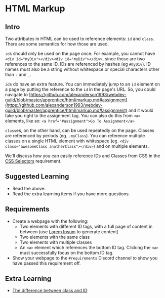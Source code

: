 # HTML Markup

## Intro

Two attributes in HTML can be used to reference elements: `id` and `class`. There are some semantics for how those are used. 

`id`s should only be used on the page once. For example, you cannot have `<div id="myDiv"></div><div id="myDiv"></div>`, since those are two references to the same ID. IDs are referenced by hashes (eg `#myDiv`). ID names must also be a string without whitespace or special characters other than `-` and `_`.

`id`s do have an extra feature. You can immediately jump to an `id` element on a page by putting the reference to the `id` in the page's URL. So, you could navigate to [https://github.com/alexanderson1993/webdev-guild/blob/master/apprentice/html/markup.md#assignment](https://github.com/alexanderson1993/webdev-guild/blob/master/apprentice/html/markup.md#assignment) and it would take you right to the assignment tag. You can also do this from `<a>` elements, like so: `<a href="#assignment">Go To Assignment</a>`

`class`es, on the other hand, can be used repeatedly on the page. Classes are referenced by periods (eg. `.myClass`). You can reference multiple classes on a single HTML element with whitespace (eg. `<div class="awesomeClass anotherClass"></div>`) and on multiple elements.

We'll discuss how you can easily reference IDs and Classes from CSS in the [CSS Selectors](../css/selectors.md) requirement.

## Suggested Learning

- Read the above.
- Read the extra learning items if you have more questions.

## Requirements

- Create a webpage with the following:
  - Two elements with different ID tags, with a full page of content in between (use [Lorem Ipsum](http://www.lipsum.com) to generate content)
  - Two elements with the same class
  - Two elements with multiple classes
  - An `<a>` element which references the bottom ID tag. Clicking the `<a>` must successfully focus on the bottom ID tag.
- Show your webpage to the `#requirements` Discord channel to show you have passed this requirement off.

## Extra Learning

- [The difference between class and ID](https://css-tricks.com/the-difference-between-id-and-class/)